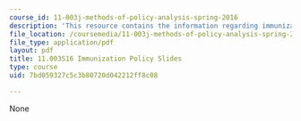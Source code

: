```yaml
---
course_id: 11-003j-methods-of-policy-analysis-spring-2016
description: 'This resource contains the information regarding immunization policy. '
file_location: /coursemedia/11-003j-methods-of-policy-analysis-spring-2016/7bd059327c5c3b80720d042212ff8c08_MIT11_003JS16_Immunization.pdf
file_type: application/pdf
layout: pdf
title: 11.003S16 Immunization Policy Slides
type: course
uid: 7bd059327c5c3b80720d042212ff8c08

---
```

None
